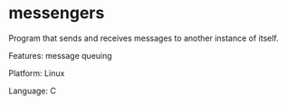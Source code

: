 # messengers
Program that sends and receives messages to another instance of itself. 

Features: message queuing

Platform: Linux

Language: C
